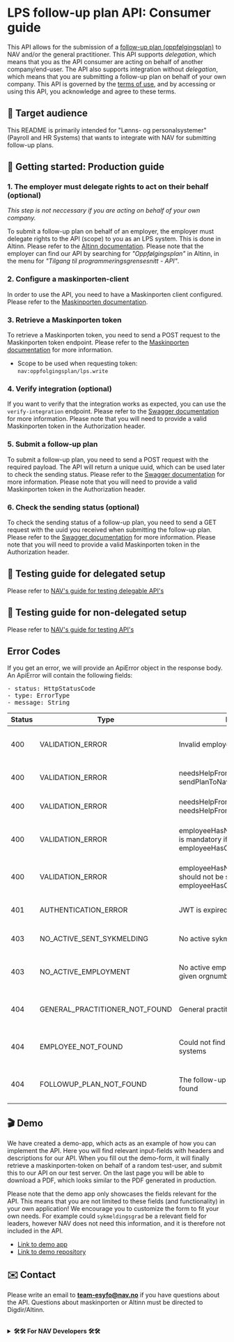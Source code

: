 # LPS follow-up plan API: Consumer guide

This API allows for the submission of
a [follow-up plan (oppfølgingsplan)](https://www.nav.no/arbeidsgiver/oppfolgingsplan) to NAV and/or the general
practitioner. This API supports <i>delegation</i>,
which means that you as the API consumer are acting on behalf of another company/end-user. The API also supports
integration without <i>delegation</i>, which means
that you are submitting a follow-up plan on behalf of your own company.
This API is governed by the [terms of use](https://www.nav.no/_/attachment/inline/1dd039e8-08ec-4b65-9a85-f4d081b8feae:5014ae52e8b038c039a7afe8d2af01cf6f68bc27/Bruksvilk%C3%A5r%20Navs%20API%20for%20elektronisk%20innsending%20av%20oppf%C3%B8lgingsplan%20fra%20sluttbrukersystem%20kopi1.pdf), and by accessing or using this API, you acknowledge and agree to these terms.

## 🎯 Target audience

This README is primarily intended for "Lønns- og personalsystemer" (Payroll and HR Systems) that wants to integrate with
NAV for submitting follow-up plans.

## 🚀 Getting started: Production guide

### 1. The employer must delegate rights to act on their behalf (optional)

<i>This step is not neccessary if you are acting on behalf of your own company.</i>

To submit a follow-up plan on behalf of an employer, the employer must delegate rights to the API (scope) to you as an
LPS system. This is done
in Altinn. Please refer to
the [Altinn documentation](https://altinn.github.io/docs/utviklingsguider/api-delegering/tilgangsstyrer/). Please note
that the employer can find our API by searching for <i>"Oppfølgingsplan"</i> in Altinn, in the menu for <i>"Tilgang til
programmeringsgrensesnitt - API"</i>.

### 2. Configure a maskinporten-client

In order to use the API, you need to have a Maskinporten client configured. Please refer to
the [Maskinporten documentation](https://docs.digdir.no/docs/Maskinporten/maskinporten_guide_apikonsument).

### 3. Retrieve a Maskinporten token

To retrieve a Maskinporten token, you need to send a POST request to the Maskinporten token
endpoint. Please refer to
the [Maskinporten documentation](https://docs.digdir.no/docs/Maskinporten/maskinporten_summary.html) for more
information.
<br>

- Scope to be used when requesting token: `nav:oppfolgingsplan/lps.write`

### 4. Verify integration (optional)

If you want to verify that the integration works as expected, you can use the `verify-integration` endpoint. Please
refer to
the [Swagger documentation](https://lps-oppfolgingsplan-mottak.ekstern.dev.nav.no/swagger) for more information. Please
note that you will need to provide a valid Maskinporten token in the Authorization header.

### 5. Submit a follow-up plan

To submit a follow-up plan, you need to send a POST request with the required payload. The API will return a unique
uuid, which can be used later to check the sending status. Please refer to
the [Swagger documentation](https://lps-oppfolgingsplan-mottak.ekstern.dev.nav.no/swagger) for more information. Please
note that you will need to provide a valid Maskinporten token in the Authorization header.

### 6. Check the sending status (optional)

To check the sending status of a follow-up plan, you need to send a GET request with the uuid you received when
submitting the follow-up plan. Please refer to
the [Swagger documentation](https://lps-oppfolgingsplan-mottak.ekstern.dev.nav.no/swagger) for more information. Please
note that you will need to provide a valid Maskinporten token in the Authorization header.

## 🧪 Testing guide for delegated setup

Please refer
to [NAV's guide for testing delegable API's](https://github.com/navikt/nav-ekstern-api-dok/blob/main/api-dok/teste-delegerbart-api/teste-delegerbart-api.md)

## 🧪 Testing guide for non-delegated setup

Please refer
to [NAV's guide for testing API's](https://github.com/navikt/nav-ekstern-api-dok/blob/main/api-dok/teste-api/teste-api.md)

## Error Codes

If you get an error, we will provide an ApiError object in the response body.
An ApiError will contain the following fields:
<pre>
- status: HttpStatusCode
- type: ErrorType
- message: String
</pre>

| Status | Type                           | Example Message                                                                                     | Description                                                                                             |
|--------|--------------------------------|-----------------------------------------------------------------------------------------------------|---------------------------------------------------------------------------------------------------------|
| 400    | VALIDATION_ERROR               | Invalid employee identification number                                                              | The employeeIdentificationNumber field does not match the required format (11 digits).                  |
| 400    | VALIDATION_ERROR               | needsHelpFromNav cannot be true if sendPlanToNav is false                                           | If you are not sending the plan to NAV, then you cannot ask from help from NAV                          |
| 400    | VALIDATION_ERROR               | needsHelpFromNavDescription is obligatory if needsHelpFromNav is true                               | If you need help from NAV, then a description of what you need help with is mandatory.                  |
| 400    | VALIDATION_ERROR               | employeeHasNotContributedToPlanDescription is mandatory if employeeHasContributedToPlan = false     | If the employee has not contributed to the plan, then a description of why not is mandatory.            |
| 400    | VALIDATION_ERROR               | employeeHasNotContributedToPlanDescription should not be set if employeeHasContributedToPlan = true | If the employee has not contributed to the plan, then a description of why not should not be sent       |
| 401    | AUTHENTICATION_ERROR           | JWT is expired                                                                                      | The maskinporten-token is invalid. Please check message for the specific error.                         |
| 403    | NO_ACTIVE_SENT_SYKMELDING      | No active sykmelding sent to employer                                                               | There is no active sykmelding, or the sykmelding is not sent to the employer                            |
| 403    | NO_ACTIVE_EMPLOYMENT           | No active employment relationship found for given orgnumber                                         | We could not find arbeidsforhold for the orgnumber provided by maskinporten                             |
| 404    | GENERAL_PRACTITIONER_NOT_FOUND | General practitioner was not found                                                                  | The general practitioner was not found. Please ensure that it is correctly registered for the employee. |
| 404    | EMPLOYEE_NOT_FOUND             | Could not find requested person in our systems                                                      | This employeeIdentificationNumber is not registered in NAV's systems.                                   |
| 404    | FOLLOWUP_PLAN_NOT_FOUND        | The follow-up plan with a given uuid was not found                                                  | The follow-up plan with a given uuid was not found. Only relevant for the status-endpoint.              |

## 🎬 Demo

We have created a demo-app, which acts as an example of how you can implement the API. Here you will find relevant
input-fields with headers and descriptions for our API. When you fill out the demo-form, it will finally retrieve a
maskinporten-token on behalf of a random test-user, and submit this to our API on our test server. On the last page you
will be able to download a PDF, which looks similar to the PDF generated in production. <br>

Please note that the demo app only showcases the fields relevant for the API. This means that you are not limited to
these fields (and functionality) in your own application! We encourage you to customize the form to fit your own needs.
For example could `sykmeldingsgrad` be a relevant field for leaders, however NAV does not need this information, and it
is therefore not included in the API. <br>

- [Link to demo app](https://demo.ekstern.dev.nav.no/oppfolgingsplan-lps)
- [Link to demo repository](https://github.com/navikt/oppfolgingsplan-lps-demo)

## ✉️ Contact

Please write an email to **team-esyfo@nav.no** if you have questions about the API.
Questions about maskinporten or Altinn must be directed to Digdir/Altinn.

<br>
<details>
<summary><b>🛠️🛠️ For NAV Developers 🛠️🛠️</b></summary>

## Technical

<hr>

### 🚀 Setup

- Installer og konfigurer [Detect IDEA plugin](https://plugins.jetbrains.com/plugin/10761-detekt) for live kodeanalyse
- Installer [Kotest IDEA plugin](https://plugins.jetbrains.com/plugin/14080-kotest) for å kjøre tester
-

Set [target JVM version](https://www.jetbrains.com/help/idea/compiler-kotlin-compiler.html#kotlin-compiler-jvm-settings)
til 19

### 🛠️ Hvordan sette opp sendt sykmelding for en ansatt

1. Gå til dolly: https://dolly.ekstern.dev.nav.no/
2. Lag en ny bruker med arbeidsforhold til det du satte opp for sluttbruker-org
3. Gå til sykmeldingmock: https://teamsykmelding-mock.ansatt.dev.nav.no/sykmelding/opprett?was-old=true
4. Mock en sykmelding for den ansatte du lagde i dolly
5. Gå til ditt sykefravær: https://www.ekstern.dev.nav.no/syk/sykefravaer
6. Send inn sykmeldingen til arbeidsgiver

### 🗺️ Div dokumentasjon

| Description          | Url                                                                |
|----------------------|--------------------------------------------------------------------|
| Testing library      | https://kotest.io/                                                 |
| Mocking library      | https://mockk.io/                                                  |
| Static code analysis | https://detekt.dev/                                                |
| Maskinporten         | https://docs.digdir.no/docs/Maskinporten/maskinporten_summary.html |
| Swagger test         | https://lps-oppfolgingsplan-mottak.ekstern.dev.nav.no/swagger      |
| Demo application     | https://demo.ekstern.dev.nav.no/oppfolgingsplan-lps                |

</details>
